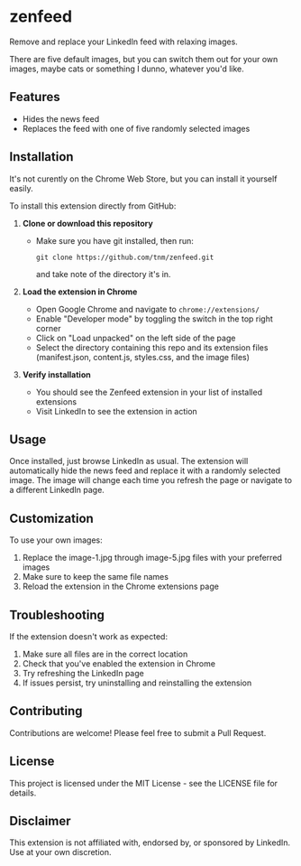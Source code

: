 # zenfeed

Remove and replace your LinkedIn feed with relaxing images.

There are five default images, but you can switch them out for your own images,
maybe cats or something I dunno, whatever you'd like.

## Features

- Hides the news feed
- Replaces the feed with one of five randomly selected images

## Installation

It's not curently on the Chrome Web Store, but you can install it yourself easily.

To install this extension directly from GitHub:

1. **Clone or download this repository**
   - Make sure you have git installed, then run:
     ```
     git clone https://github.com/tnm/zenfeed.git
     ```

     and take note of the directory it's in.

2. **Load the extension in Chrome**
   - Open Google Chrome and navigate to `chrome://extensions/`
   - Enable "Developer mode" by toggling the switch in the top right corner
   - Click on "Load unpacked" on the left side of the page
   - Select the directory containing this repo and its extension files (manifest.json, content.js, styles.css, and the image files)

3. **Verify installation**
   - You should see the Zenfeed extension in your list of installed extensions
   - Visit LinkedIn to see the extension in action

## Usage

Once installed, just browse LinkedIn as usual. The extension will automatically hide the news feed and replace it with a randomly selected image. The image will change each time you refresh the page or navigate to a different LinkedIn page.

## Customization

To use your own images:
1. Replace the image-1.jpg through image-5.jpg files with your preferred images
2. Make sure to keep the same file names
3. Reload the extension in the Chrome extensions page

## Troubleshooting

If the extension doesn't work as expected:
1. Make sure all files are in the correct location
2. Check that you've enabled the extension in Chrome
3. Try refreshing the LinkedIn page
4. If issues persist, try uninstalling and reinstalling the extension

## Contributing

Contributions are welcome! Please feel free to submit a Pull Request.

## License

This project is licensed under the MIT License - see the LICENSE file for details.

## Disclaimer

This extension is not affiliated with, endorsed by, or sponsored by LinkedIn. Use at your own discretion.
